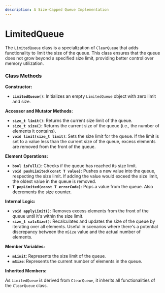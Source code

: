 ```yaml
---
description: A Size-Capped Queue Implementation
---
```


# LimitedQueue

The `LimitedQueue` class is a specialization of `ClearQueue` that adds functionality to limit the size of the queue. This class ensures that the queue does not grow beyond a specified size limit, providing better control over memory utilization.

### Class Methods

**Constructor:**

* **`LimitedQueue()`**: Initializes an empty `LimitedQueue` object with zero limit and size.

**Accessor and Mutator Methods:**

* **`size_t limit()`**: Returns the current size limit of the queue.
* **`size_t size()`**: Returns the current size of the queue (i.e., the number of elements it contains).
* **`void limit(size_t limit)`**: Sets the size limit for the queue. If the limit is set to a value less than the current size of the queue, excess elements are removed from the front of the queue.

**Element Operations:**

* **`bool isFull()`**: Checks if the queue has reached its size limit.
* **`void pushLimited(const T value)`**: Pushes a new value into the queue, respecting the size limit. If adding the value would exceed the size limit, the oldest value in the queue is removed.
* **`T popLimited(const T errorCode)`**: Pops a value from the queue. Also decrements the size counter.

**Internal Logic:**

* **`void applyLimit()`**: Removes excess elements from the front of the queue until it's within the size limit.
* **`size_t calcSize()`**: Recalculates and updates the size of the queue by iterating over all elements. Useful in scenarios where there's a potential discrepancy between the `mSize` value and the actual number of elements.

**Member Variables:**

* **`mLimit`**: Represents the size limit of the queue.
* **`mSize`**: Represents the current number of elements in the queue.

**Inherited Members:**

As `LimitedQueue` is derived from `ClearQueue`, it inherits all functionalities of the `ClearQueue` class.

